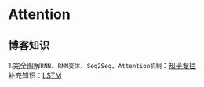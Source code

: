 # Attention

## 博客知识

1.完全图解`RNN`、`RNN变体`、`Seq2Seq`、`Attention机制`：[知乎专栏](https://zhuanlan.zhihu.com/p/28054589) <br>
补充知识：[LSTM](http://colah.github.io/posts/2015-08-Understanding-LSTMs/)<br>
